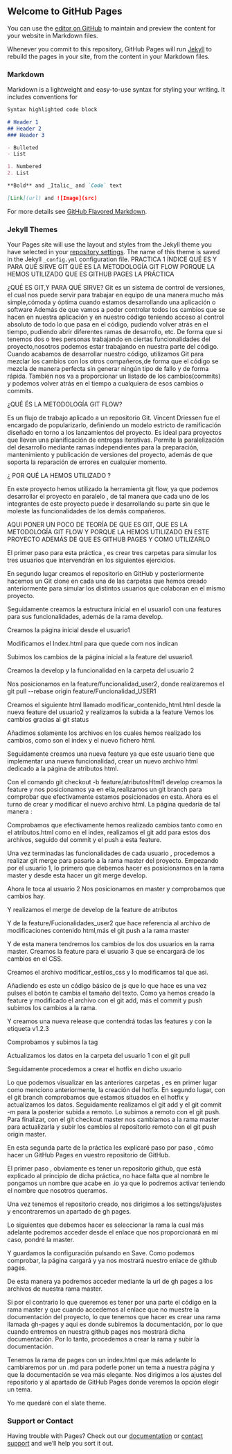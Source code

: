 ## Welcome to GitHub Pages

You can use the [editor on GitHub](https://github.com/alexzarazuaa/Proyecto_GhPages/edit/gh-pages/docs/index.md) to maintain and preview the content for your website in Markdown files.

Whenever you commit to this repository, GitHub Pages will run [Jekyll](https://jekyllrb.com/) to rebuild the pages in your site, from the content in your Markdown files.

### Markdown

Markdown is a lightweight and easy-to-use syntax for styling your writing. It includes conventions for

```markdown
Syntax highlighted code block

# Header 1
## Header 2
### Header 3

- Bulleted
- List

1. Numbered
2. List

**Bold** and _Italic_ and `Code` text

[Link](url) and ![Image](src)
```

For more details see [GitHub Flavored Markdown](https://guides.github.com/features/mastering-markdown/).

### Jekyll Themes

Your Pages site will use the layout and styles from the Jekyll theme you have selected in your [repository settings](https://github.com/alexzarazuaa/Proyecto_GhPages/settings). The name of this theme is saved in the Jekyll `_config.yml` configuration file.				PRACTICA 1
ÍNDICE
QUÉ ES Y PARA QUÉ SIRVE GIT
QUÉ ES LA METODOLOGÍA GIT FLOW
PORQUE LA HEMOS UTILIZADO
QUE ES GITHUB PAGES
LA PRÁCTICA

































¿QUÉ ES GIT,Y PARA QUÉ SIRVE?
Git es un sistema de control de versiones, el cual nos puede servir para trabajar en equipo de una manera mucho más simple,cómoda y óptima cuando estamos desarrollando una aplicación o software
Además de que vamos a poder controlar todos los cambios que se hacen en nuestra aplicación y en nuestro código teniendo acceso al control absoluto de todo lo que pasa en el código, pudiendo volver atrás en el tiempo, pudiendo abrir diferentes ramas de desarrollo, etc.
De forma que si tenemos dos o tres personas trabajando en ciertas funcionalidades del proyecto,nosotros podemos estar trabajando en nuestra parte del código. Cuando acabamos de desarrollar nuestro código, utilizamos Git para mezclar los cambios con los otros compañeros,de forma que el código se mezcla de manera perfecta sin generar ningún tipo de fallo y de forma rápida.
También nos va a proporcionar un listado de los cambios(commits) y podemos volver atrás en el tiempo a cualquiera de esos cambios o commits.















¿QUÉ ÉS LA METODOLOGÍA GIT FLOW?

Es un flujo de trabajo aplicado a un repositorio Git. Vincent Driessen fue el encargado de popularizarlo, definiendo un modelo estricto de ramificación diseñado en torno a los lanzamientos del proyecto. Es ideal para proyectos que lleven una planificación de entregas iterativas. 
Permite la paralelización del desarrollo mediante ramas independientes para la preparación, mantenimiento y publicación de versiones del proyecto, además de que soporta la reparación de errores en cualquier momento.


¿ POR QUÉ LA HEMOS UTILIZADO ?

En este proyecto hemos utilizado la herramienta git flow, ya que podemos desarrollar el proyecto en paralelo , de tal manera que cada uno de los integrantes de este proyecto puede ir desarrollando su parte sin que le moleste las funcionalidades de los demás compañeros.







AQUI PONER UN POCO DE TEORÍA DE QUE ES GIT, QUE ES LA METODOLOGÍA GIT FLOW Y PORQUE LA HEMOS UTILIZADO EN ESTE PROYECTO ADEMÁS DE QUE ES GITHUB PAGES Y COMO UTILIZARLO





El primer paso para esta práctica , es crear tres carpetas para simular los tres usuarios que intervendrán en los siguientes ejercicios.


En segundo lugar creamos el repositorio en GitHub y posteriormente hacemos un Git clone en cada una de las carpetas que hemos creado anteriormente para simular los distintos usuarios que colaboran en el mismo proyecto.





Seguidamente creamos la estructura inicial en el usuario1 con una features para sus funcionalidades, además de la rama develop.


Creamos la página inicial desde el usuario1









Modificamos el Index.html para que quede com nos indican



Subimos los cambios de la página inicial a la feature del usuario1.











Creamos la develop y la funcionalidad en la carpeta del usuario 2

Nos posicionamos en la feature/funcionalidad_user2, donde realizaremos el git pull --rebase origin  feature/Funcionalidad_USER1 












Creamos el siguiente html llamado modificar_contenido_html.html desde la nueva feature del usuario2 y realizamos la subida a la feature
Vemos los cambios gracias al git status

Añadimos solamente los archivos en los cuales hemos realizado los cambios, como son el index y el nuevo fichero html.










Seguidamente creamos una nueva feature ya que este usuario tiene que implementar una nueva funcionalidad, crear un nuevo archivo html dedicado a la página de atributos html.

Con el comando git checkout -b feature/atributosHtml1 develop creamos la feature y nos posicionamos ya en ella,realizamos un git branch para comprobar que efectivamente estamos posicionados en esta.
Ahora es el turno de crear y modificar el nuevo archivo html.
La página quedaría de tal manera : 




Comprobamos que efectivamente hemos realizado cambios tanto como en el atributos.html como en el index, realizamos el  git add para estos dos archivos, seguido del commit y el push a esta feature.












Una vez terminadas las funcionalidades de cada usuario , procedemos a realizar git merge para pasarlo a la rama master del proyecto.
Empezando por el usuario 1, lo primero que debemos hacer es posicionarnos en la rama master y desde esta hacer un git merge develop.


Ahora le toca al usuario 2
Nos posicionamos en master y comprobamos que cambios hay.

Y realizamos el merge de develop de la feature de atributos








Y de la feature/Fucionalidades_user2 que hace referencia al archivo de modificaciones contenido html,más el git push a la rama master


Y de esta manera tendremos los cambios de los dos usuarios en la rama master.
Creamos la feature para el usuario 3 que se encargará de los cambios en el CSS.










Creamos el archivo modificar_estilos_css y lo modificamos tal que asi.


Añadiendo es este un código básico de js que lo que hace es una vez pulses el botón te cambia el tamaño del texto.
Como ya hemos creado la feature y modificado el archivo con el git add, más el commit y push subimos los cambios a la rama.












Y creamos una nueva release que contendrá todas las features y con la etiqueta v1.2.3








Comprobamos y subimos la tag 

















Actualizamos los datos en la carpeta del usuario 1 con el git pull

Seguidamente procedemos a crear el hotfix en dicho usuario













Lo que podemos visualizar en las anteriores carpetas , es en primer lugar como menciono anteriormente, la creación del hotfix.
En segundo lugar, con el git branch comprobamos que estamos situados en el hotfix y actualizamos los datos.
Seguidamente realizamos el git add y el git commit -m para la posterior subida a remoto.
Lo subimos a remoto con el git push.
Para finalizar, con el git checkout master nos cambiamos a la rama master para actualizarla y subir los cambios al repositorio remoto con el git push origin master.

En esta segunda parte de la práctica les explicaré  paso por paso , cómo hacer un GitHub Pages en vuestro repositorio de GitHub.

El primer paso , obviamente es tener un repositorio github, que está explicado al principio de dicha práctica, no hace falta que al nombre le pongamos un nombre que acabe en .io ya que lo podremos activar teniendo el nombre que nosotros queramos.

Una vez tenemos el repositorio creado, nos dirigimos a los settings/ajustes y encontraremos un apartado de gh pages.



Lo siguientes que debemos hacer es seleccionar la rama la cual más adelante podremos acceder desde el enlace que nos proporcionará en mi caso, pondré la master.











Y guardamos la configuración pulsando en Save.
Como podemos comprobar, la página cargará y ya nos mostrará nuestro enlace de github pages.


De esta manera ya podremos acceder mediante la url de gh pages a los archivos de nuestra rama master.

Si por el contrario lo que queremos es tener por una parte el código en la rama master y que cuando accedemos al enlace que no muestre la documentación del proyecto, lo que tenemos que hacer es crear una rama llamada gh-pages y aqui es donde subiremos la documentación, por lo que cuando entremos en nuestra github pages nos mostrará dicha documentación.
Por lo tanto, procedemos a crear la rama y subir la documentación.







Tenemos la rama de pages con un index.html que más adelante lo cambiaremos por un .md para poderle poner un tema a nuestra página y que la documentación se vea más elegante.
Nos dirigimos a los ajustes del repositorio y al apartado de GitHub Pages donde veremos la opción elegir un tema.

Yo me quedaré con el slate theme.



### Support or Contact

Having trouble with Pages? Check out our [documentation](https://docs.github.com/categories/github-pages-basics/) or [contact support](https://github.com/contact) and we’ll help you sort it out.
